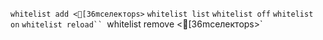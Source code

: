 `whitelist add <[36mселекторs>`
`whitelist list`
`whitelist off`
`whitelist on`
`whitelist reload``
`whitelist remove <[36mселекторs>`